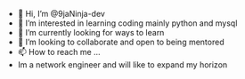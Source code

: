 - 👋 Hi, I’m @9jaNinja-dev
- 👀 I’m interested in learning coding mainly python and mysql
- 🌱 I’m currently looking for ways to learn 
- 💞️ I’m looking to collaborate and open to being mentored
- 📫 How to reach me ...
- Im a network engineer and will like to expand my horizon
<!---
9jaNinja-dev/9jaNinja-dev is a ✨ special ✨ repository because its `README.md` (this file) appears on your GitHub profile.
You can click the Preview link to take a look at your changes.
--->
